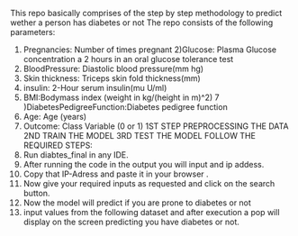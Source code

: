 This repo basically comprises of the step by step methodology to predict wether a person has diabetes or not
The repo consists of the following parameters:
1) Pregnancies: Number of times pregnant
2)Glucose: Plasma Glucose concentration a 2 hours in an oral glucose tolerance test
3) BloodPressure: Diastolic blood pressure(mm hg)
4) Skin thickness: Triceps skin fold thickness(mm)
5) insulin: 2-Hour serum insulin(mu U/ml)
6) BMI:Bodymass index (weight in kg/(height in m)^2)
7 )DiabetesPedigreeFunction:Diabetes pedigree function 
8) Age: Age (years)
9) Outcome: Class Variable (0 or 1)
1ST STEP PREPROCESSING THE DATA
2ND TRAIN THE MODEL
3RD TEST THE MODEL
FOLLOW THE REQUIRED STEPS:
1) Run diabtes_final in any IDE.
2) After running the code in the output you will input and ip addess.
3) Copy that IP-Adress and paste it in your browser .
4) Now give your required inputs as requested and click on the search button.
5) Now the model will predict if you are prone to diabetes or not 
6) input values from the following dataset and after execution a pop will display on the screen predicting you have diabetes or not.
